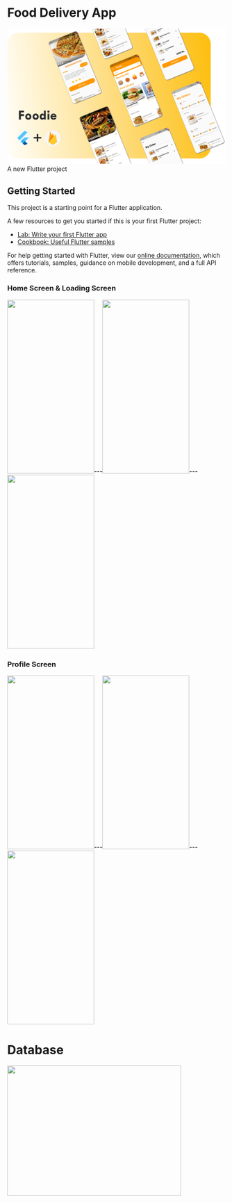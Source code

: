 # Food Delivery App
![](banner.png)
A new Flutter project

## Getting Started

This project is a starting point for a Flutter application.

A few resources to get you started if this is your first Flutter project:
- [Lab: Write your first Flutter app](https://flutter.dev/docs/get-started/codelab)
- [Cookbook: Useful Flutter samples](https://flutter.dev/docs/cookbook)

For help getting started with Flutter, view our
[online documentation](https://flutter.dev/docs), which offers tutorials,
samples, guidance on mobile development, and a full API reference.

### Home Screen & Loading Screen
<img src="https://i.ibb.co/d29mMgn/homepage.jpg" height="400" width="200">---<img src="https://i.ibb.co/TkyLSdD/homepage2.jpg" height="400" width="200">---<img src="https://i.ibb.co/gSrJ7bz/category.jpg" height="400" width="200">

### Profile Screen
<img src="https://i.ibb.co/cyZ0K85/myorder.jpg" height="400" width="200">---<img src="https://i.ibb.co/h2ztgrK/fooddetails.jpg" height="400" width="200">---<img src="https://i.ibb.co/jJBKVZb/orderss.jpg" height="400" width="200">



# Database 

<img src="https://cdn-media-1.freecodecamp.org/images/0*CPTNvq87xG-sUGdx.png" height="300" width="400">
 
 
 
